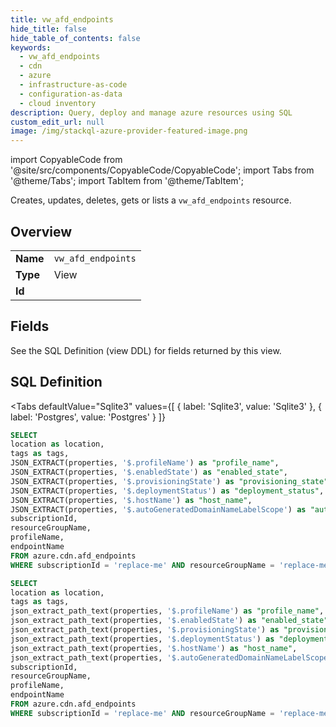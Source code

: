 ```yaml
--- 
title: vw_afd_endpoints
hide_title: false
hide_table_of_contents: false
keywords:
  - vw_afd_endpoints
  - cdn
  - azure
  - infrastructure-as-code
  - configuration-as-data
  - cloud inventory
description: Query, deploy and manage azure resources using SQL
custom_edit_url: null
image: /img/stackql-azure-provider-featured-image.png
---
```


import CopyableCode from '@site/src/components/CopyableCode/CopyableCode';
import Tabs from '@theme/Tabs';
import TabItem from '@theme/TabItem';

Creates, updates, deletes, gets or lists a <code>vw_afd_endpoints</code> resource.

## Overview
<table><tbody>
<tr><td><b>Name</b></td><td><code>vw_afd_endpoints</code></td></tr>
<tr><td><b>Type</b></td><td>View</td></tr>
<tr><td><b>Id</b></td><td><CopyableCode code="azure.cdn.vw_afd_endpoints" /></td></tr>
</tbody></table>

## Fields

See the SQL Definition (view DDL) for fields returned by this view.

## SQL Definition

<Tabs
defaultValue="Sqlite3"
values={[
{ label: 'Sqlite3', value: 'Sqlite3' },
{ label: 'Postgres', value: 'Postgres' }
]}
>
<TabItem value="Sqlite3">

```sql
SELECT
location as location,
tags as tags,
JSON_EXTRACT(properties, '$.profileName') as "profile_name",
JSON_EXTRACT(properties, '$.enabledState') as "enabled_state",
JSON_EXTRACT(properties, '$.provisioningState') as "provisioning_state",
JSON_EXTRACT(properties, '$.deploymentStatus') as "deployment_status",
JSON_EXTRACT(properties, '$.hostName') as "host_name",
JSON_EXTRACT(properties, '$.autoGeneratedDomainNameLabelScope') as "auto_generated_domain_name_label_scope",
subscriptionId,
resourceGroupName,
profileName,
endpointName
FROM azure.cdn.afd_endpoints
WHERE subscriptionId = 'replace-me' AND resourceGroupName = 'replace-me' AND profileName = 'replace-me';
```

</TabItem>
<TabItem value="Postgres">

```sql
SELECT
location as location,
tags as tags,
json_extract_path_text(properties, '$.profileName') as "profile_name",
json_extract_path_text(properties, '$.enabledState') as "enabled_state",
json_extract_path_text(properties, '$.provisioningState') as "provisioning_state",
json_extract_path_text(properties, '$.deploymentStatus') as "deployment_status",
json_extract_path_text(properties, '$.hostName') as "host_name",
json_extract_path_text(properties, '$.autoGeneratedDomainNameLabelScope') as "auto_generated_domain_name_label_scope",
subscriptionId,
resourceGroupName,
profileName,
endpointName
FROM azure.cdn.afd_endpoints
WHERE subscriptionId = 'replace-me' AND resourceGroupName = 'replace-me' AND profileName = 'replace-me';
```

</TabItem>
</Tabs>
